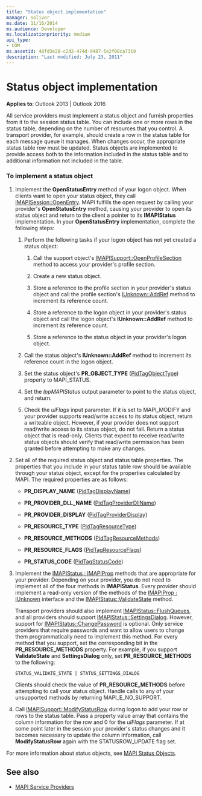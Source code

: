 ```yaml
---
title: "Status object implementation"
manager: soliver
ms.date: 11/16/2014
ms.audience: Developer
ms.localizationpriority: medium
api_type:
- COM
ms.assetid: 48fd3e28-c2d2-474d-9487-5e2f08ca7319
description: "Last modified: July 23, 2011"
---
```


# Status object implementation

**Applies to**: Outlook 2013 | Outlook 2016 
  
All service providers must implement a status object and furnish properties from it to the session status table. You can include one or more rows in the status table, depending on the number of resources that you control. A transport provider, for example, should create a row in the status table for each message queue it manages. When changes occur, the appropriate status table row must be updated. Status objects are implemented to provide access both to the information included in the status table and to additional information not included in the table.
  
### To implement a status object

1. Implement the **OpenStatusEntry** method of your logon object. When clients want to open your status object, they call [IMAPISession::OpenEntry](imapisession-openentry.md). MAPI fulfills the open request by calling your provider's **OpenStatusEntry** method, causing your provider to open its status object and return to the client a pointer to its **IMAPIStatus** implementation. In your **OpenStatusEntry** implementation, complete the following steps: 
    
   1. Perform the following tasks if your logon object has not yet created a status object:
    
      1. Call the support object's [IMAPISupport::OpenProfileSection](imapisupport-openprofilesection.md) method to access your provider's profile section. 
          
      2. Create a new status object.
          
      3. Store a reference to the profile section in your provider's status object and call the profile section's [IUnknown::AddRef](https://msdn.microsoft.com/library/b4316efd-73d4-4995-b898-8025a316ba63%28Office.15%29.aspx) method to increment its reference count. 
          
      4. Store a reference to the logon object in your provider's status object and call the logon object's **IUnknown::AddRef** method to increment its reference count. 
          
      5. Store a reference to the status object in your provider's logon object.
    
   2. Call the status object's **IUnknown::AddRef** method to increment its reference count in the logon object. 
    
   3. Set the status object's **PR_OBJECT_TYPE** ([PidTagObjectType](pidtagobjecttype-canonical-property.md)) property to MAPI_STATUS.
    
   4. Set the  _lppMAPIStatus_ output parameter to point to the status object, and return. 
    
   5. Check the  _ulFlags_ input parameter. If it is set to MAPI_MODIFY and your provider supports read/write access to its status object, return a writeable object. However, if your provider does not support read/write access to its status object, do not fail. Return a status object that is read-only. Clients that expect to receive read/write status objects should verify that read/write permission has been granted before attempting to make any changes. 
    
2. Set all of the required status object and status table properties. The properties that you include in your status table row should be available through your status object, except for the properties calculated by MAPI. The required properties are as follows:
    
   - **PR_DISPLAY_NAME** ([PidTagDisplayName](pidtagdisplayname-canonical-property.md))
    
   - **PR_PROVIDER_DLL_NAME** ([PidTagProviderDllName](pidtagproviderdllname-canonical-property.md))
    
   - **PR_PROVIDER_DISPLAY** ([PidTagProviderDisplay](pidtagproviderdisplay-canonical-property.md))
    
   - **PR_RESOURCE_TYPE** ([PidTagResourceType](pidtagresourcetype-canonical-property.md))
    
   - **PR_RESOURCE_METHODS** ([PidTagResourceMethods](pidtagresourcemethods-canonical-property.md))
    
   - **PR_RESOURCE_FLAGS** ([PidTagResourceFlags](pidtagresourceflags-canonical-property.md))
    
   - **PR_STATUS_CODE** ([PidTagStatusCode](pidtagstatuscode-canonical-property.md))
    
3. Implement the [IMAPIStatus : IMAPIProp](imapistatusimapiprop.md) methods that are appropriate for your provider. Depending on your provider, you do not need to implement all of the four methods in **IMAPIStatus**. Every provider should implement a read-only version of the methods of the [IMAPIProp : IUnknown](imapipropiunknown.md) interface and the [IMAPIStatus::ValidateState](imapistatus-validatestate.md) method. 

   Transport providers should also implement [IMAPIStatus::FlushQueues](imapistatus-flushqueues.md), and all providers should support [IMAPIStatus::SettingsDialog](imapistatus-settingsdialog.md). However, support for [IMAPIStatus::ChangePassword](imapistatus-changepassword.md) is optional. Only service providers that require passwords and want to allow users to change them programmatically need to implement this method. For every method that you support, set the corresponding bit in the **PR_RESOURCE_METHODS** property. For example, if you support **ValidateState** and **SettingsDialog** only, set **PR_RESOURCE_METHODS** to the following: 
    
   `STATUS_VALIDATE_STATE | STATUS_SETTINGS_DIALOG`
    
   Clients should check the value of **PR_RESOURCE_METHODS** before attempting to call your status object. Handle calls to any of your unsupported methods by returning MAPI_E_NO_SUPPORT. 
    
4. Call [IMAPISupport::ModifyStatusRow](imapisupport-modifystatusrow.md) during logon to add your row or rows to the status table. Pass a property value array that contains the column information for the row and 0 for the  _ulFlags_ parameter. If at some point later in the session your provider's status changes and it becomes necessary to update the column information, call **ModifyStatusRow** again with the STATUSROW_UPDATE flag set. 
    
For more information about status objects, see [MAPI Status Objects](mapi-status-objects.md).
  
## See also

- [MAPI Service Providers](mapi-service-providers.md)

